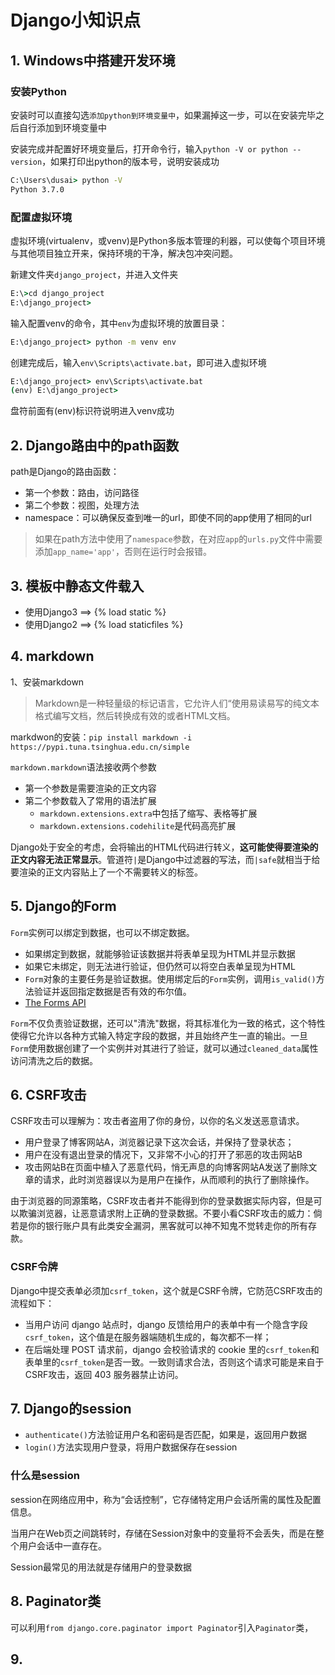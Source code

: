 # Django小知识点

## 1. Windows中搭建开发环境

### 安装Python

安装时可以直接勾选`添加python到环境变量中`，如果漏掉这一步，可以在安装完毕之后自行添加到环境变量中

安装完成并配置好环境变量后，打开命令行，输入`python -V or python --version`，如果打印出python的版本号，说明安装成功

```cmd
C:\Users\dusai> python -V
Python 3.7.0
```

### 配置虚拟环境

虚拟环境(virtualenv，或venv)是Python多版本管理的利器，可以使每个项目环境与其他项目独立开来，保持环境的干净，解决包冲突问题。

新建文件夹`django_project`，并进入文件夹

```cmd
E:\>cd django_project
E:\django_project>
```

输入配置venv的命令，其中`env`为虚拟环境的放置目录：

```cmd
E:\django_project> python -m venv env
```

创建完成后，输入`env\Scripts\activate.bat`，即可进入虚拟环境

```cmd
E:\django_project> env\Scripts\activate.bat
(env) E:\django_project>
```

盘符前面有(env)标识符说明进入venv成功

## 2. Django路由中的path函数

path是Django的路由函数：

- 第一个参数：路由，访问路径
- 第二个参数：视图，处理方法
- namespace：可以确保反查到唯一的url，即使不同的app使用了相同的url

> 如果在path方法中使用了`namespace`参数，在对应`app`的`urls.py`文件中需要添加`app_name='app'`，否则在运行时会报错。

## 3. 模板中静态文件载入

- 使用Django3 ==> {% load static %}
- 使用Django2 ==> {% load staticfiles %}

## 4. markdown

1、安装markdown
> Markdown是一种轻量级的标记语言，它允许人们“使用易读易写的纯文本格式编写文档，然后转换成有效的或者HTML文档。

markdwon的安装：`pip install markdown -i https://pypi.tuna.tsinghua.edu.cn/simple`

`markdown.markdown`语法接收两个参数

- 第一个参数是需要渲染的正文内容
- 第二个参数载入了常用的语法扩展
  - `markdown.extensions.extra`中包括了缩写、表格等扩展
  - `markdown.extensions.codehilite`是代码高亮扩展

Django处于安全的考虑，会将输出的HTML代码进行转义，**这可能使得要渲染的正文内容无法正常显示**。管道符`|`是Django中过滤器的写法，而`|safe`就相当于给要渲染的正文内容贴上了一个不需要转义的标签。

## 5. Django的Form

`Form`实例可以绑定到数据，也可以不绑定数据。

- 如果绑定到数据，就能够验证该数据并将表单呈现为HTML并显示数据
- 如果它未绑定，则无法进行验证，但仍然可以将空白表单呈现为HTML
- `Form`对象的主要任务是验证数据。使用绑定后的`Form`实例，调用`is_valid()`方法验证并返回指定数据是否有效的布尔值。
- [The Forms API](https://docs.djangoproject.com/zh-hans/2.1/ref/forms/api/)

`Form`不仅负责验证数据，还可以"清洗"数据，将其标准化为一致的格式，这个特性使得它允许以各种方式输入特定字段的数据，并且始终产生一直的输出。一旦`Form`使用数据创建了一个实例并对其进行了验证，就可以通过`cleaned_data`属性访问清洗之后的数据。

## 6. CSRF攻击

CSRF攻击可以理解为：攻击者盗用了你的身份，以你的名义发送恶意请求。

- 用户登录了博客网站A，浏览器记录下这次会话，并保持了登录状态；
- 用户在没有退出登录的情况下，又非常不小心的打开了邪恶的攻击网站B
- 攻击网站B在页面中植入了恶意代码，悄无声息的向博客网站A发送了删除文章的请求，此时浏览器误以为是用户在操作，从而顺利的执行了删除操作。

由于浏览器的同源策略，CSRF攻击者并不能得到你的登录数据实际内容，但是可以欺骗浏览器，让恶意请求附上正确的登录数据。不要小看CSRF攻击的威力：倘若是你的银行账户具有此类安全漏洞，黑客就可以神不知鬼不觉转走你的所有存款。

### **CSRF令牌**

Django中提交表单必须加`csrf_token`，这个就是CSRF令牌，它防范CSRF攻击的流程如下：

- 当用户访问 django 站点时，django 反馈给用户的表单中有一个隐含字段 `csrf_token`，这个值是在服务器端随机生成的，每次都不一样；
- 在后端处理 POST 请求前，django 会校验请求的 cookie 里的`csrf_token`和表单里的`csrf_token`是否一致。一致则请求合法，否则这个请求可能是来自于 CSRF攻击，返回 403 服务器禁止访问。

## 7. Django的session

- `authenticate()`方法验证用户名和密码是否匹配，如果是，返回用户数据
- `login()`方法实现用户登录，将用户数据保存在session

### 什么是session

session在网络应用中，称为“会话控制”，它存储特定用户会话所需的属性及配置信息。

当用户在Web页之间跳转时，存储在Session对象中的变量将不会丢失，而是在整个用户会话中一直存在。

Session最常见的用法就是存储用户的登录数据

## 8. Paginator类

可以利用`from django.core.paginator import Paginator`引入`Paginator`类，

## 9.
